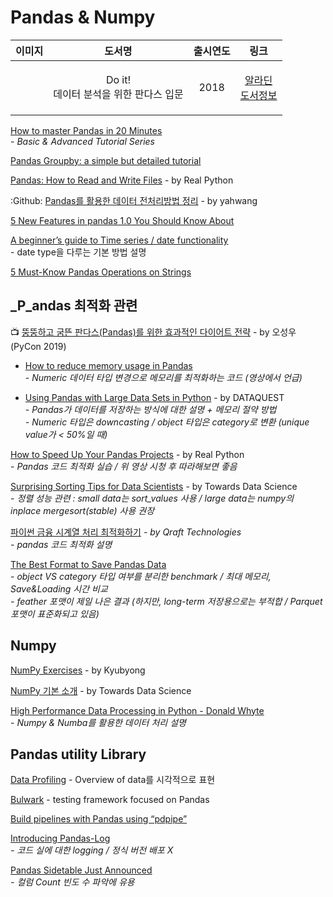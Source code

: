 # Pandas & Numpy

|                                                      이미지                                                      |                 도서명                 | 출시연도 |                                               링크                                               |
| :-----------------------------------------------------------------------------------------------------------: | :---------------------------------: | :--: | :--------------------------------------------------------------------------------------------: |
| <img src="https://image.aladin.co.kr/product/16902/16/cover150/k202534274_1.jpg" alt="" data-size="original"> | <p>Do it! <br>데이터 분석을 위한 판다스 입문</p> | 2018 | <p><a href="https://www.aladin.co.kr/shop/wproduct.aspx?ItemId=169021617">알라딘 <br>도서정보</a></p> |

[How to master Pandas in 20 Minutes](https://towardsdatascience.com/how-to-master-pandas-8514f33f00f6)\
&#x20; \-  _Basic & Advanced Tutorial Series_

[Pandas Groupby: a simple but detailed tutorial](https://towardsdatascience.com/pandas-groupby-a-simple-but-detailed-tutorial-314b8f37005d)

[Pandas: How to Read and Write Files](https://realpython.com/pandas-read-write-files) - by Real Python

:Github: [Pandas를 활용한 데이터 전처리방법 정리](https://github.com/yahwang/Data-Processing-With-Pandas-Note) - by yahwang

[5 New Features in pandas 1.0 You Should Know About](https://towardsdatascience.com/5-new-features-in-pandas-1-0-you-should-know-about-fc31c83e396b)

[A beginner’s guide to Time series / date functionality](https://medium.com/@nesrine.ammar/beginners-guide-for-time-series-date-functionality-fe2d542925ef)\
&#x20; \-  date type을 다루는 기본 방법 설명&#x20;

[5 Must-Know Pandas Operations on Strings](https://towardsdatascience.com/5-must-know-pandas-operations-on-strings-4f88ca6b8e25)

## _P_andas 최적화 관련

📺 [뚱뚱하고 굼뜬 판다스(Pandas)를 위한 효과적인 다이어트 전략](https://www.youtube.com/watch?v=0Vm9Yi\_ig58\&t=2s) - by 오성우 (PyCon 2019)

*   [How to reduce memory usage in Pandas](https://www.mikulskibartosz.name/how-to-reduce-memory-usage-in-pandas/)\
    \-  _Numeric 데이터 타입 변경으로 메모리를 최적화하는 코드 (영상에서 언급)_


* [Using Pandas with Large Data Sets in Python](https://www.dataquest.io/blog/pandas-big-data/) - by DATAQUEST\
  &#x20; \-  _Pandas가 데이터를 저장하는 방식에 대한 설명 + 메모리 절약 방법_\
  &#x20; _-  Numeric 타입은 downcasting / object 타입은 category로 변환 (unique value가 < 50%일 때)_

[How to Speed Up Your Pandas Projects](https://realpython.com/fast-flexible-pandas/) - by Real Python\
&#x20; \-  _Pandas 코드 최적화 실습 / 위 영상 시청 후 따라해보면 좋음_

[Surprising Sorting Tips for Data Scientists](https://towardsdatascience.com/surprising-sorting-tips-for-data-scientists-9c360776d7e) - by Towards Data Science\
&#x20; \-  _정렬 성능 관련 : small data는 sort\_values 사용 / large data는 numpy의 inplace mergesort(stable) 사용 권장_

[파이썬 금융 시계열 처리 최적화하기](https://medium.com/qraft/%ED%8C%8C%EC%9D%B4%EC%8D%AC-%EA%B8%88%EC%9C%B5-%EC%8B%9C%EA%B2%8C%EC%97%B4-%EC%B2%98%EB%A6%AC-%EC%B5%9C%EC%A0%81%ED%99%94%ED%95%98%EA%B8%B0-571b4d716a2e) _- by Qraft Technologies_\
&#x20; _-  pandas 코드 최적화 설명_&#x20;

[The Best Format to Save Pandas Data](https://towardsdatascience.com/the-best-format-to-save-pandas-data-414dca023e0d)\
&#x20; \-  _object VS category 타입 여부를 분리한 benchmark / 최대 메모리, Save\&Loading 시간 비교_\
&#x20; _-  feather 포맷이 제일 나은 결과 (하지만, long-term 저장용으로는 부적합 / Parquet 포맷이 표준화되고 있음)_

## Numpy

[NumPy Exercises](https://github.com/Kyubyong/numpy\_exercises) - by Kyubyong

[NumPy 기본 소개](https://towardsdatascience.com/intermediate-python-numpy-cec1c192b8e6) - by Towards Data Science

[High Performance Data Processing in Python - Donald Whyte](https://www.youtube.com/watch?v=NoJr08FNQeg)\
&#x20; \-  _Numpy & Numba를 활용한 데이터 처리 설명_

## Pandas utility Library

[Data Profiling](https://kanoki.org/2019/01/15/pandas-exploratory-data-analysis-data-profiling/) - Overview of data를 시각적으로 표현

[Bulwark](https://github.com/ZaxR/bulwark) - testing framework focused on Pandas

[Build pipelines with Pandas using “pdpipe”](https://towardsdatascience.com/https-medium-com-tirthajyoti-build-pipelines-with-pandas-using-pdpipe-cade6128cd31)

[Introducing Pandas-Log](https://towardsdatascience.com/introducing-pandas-log-3240a5e57e21) \
&#x20; _- 코드 실에 대한 logging / 정식 버전 배포 X_

[Pandas Sidetable Just Announced](https://towardsdatascience.com/pandas-sidetable-just-announced-708e5f65938f)\
&#x20; _-  컬럼 Count 빈도 수 파악에 유용_&#x20;

